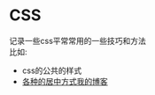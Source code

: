 # CSS
记录一些css平常常用的一些技巧和方法
<br />
比如:<br /> 
* css的公共的样式 <br /> 
* [各种的居中方式我的博客](http://http://www.cnblogs.com/Dudy/p/4085292.html#3268054)  

